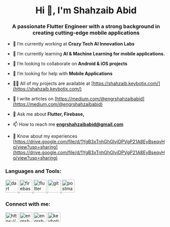 <h1 align="center">Hi 👋, I'm Shahzaib Abid</h1>
<h3 align="center">A passionate Flutter Engineer with a strong background in creating cutting-edge mobile applications</h3>

- 🔭 I’m currently working at **Crazy Tech AI Innovation Labs**

- 🌱 I’m currently learning **AI & Machine Learning for mobile applications.**

- 👯 I’m looking to collaborate on **Android & iOS projects**

- 🤝 I’m looking for help with **Mobile Applications**

- 👨‍💻 All of my projects are available at [https://shahzaib.keybotix.com/](https://shahzaib.keybotix.com/)

- 📝 I write articles on [https://medium.com/@engrshahzaibabid](https://medium.com/@engrshahzaibabid)

- 💬 Ask me about **Flutter, Firebase,**

- 📫 How to reach me **engrshahzaibabid@gmail.com**

- 📄 Know about my experiences [https://drive.google.com/file/d/1YgB3xTnhGhGIvjDPVgP21A8EyBseqvHq/view?usp=sharing](https://drive.google.com/file/d/1YgB3xTnhGhGIvjDPVgP21A8EyBseqvHq/view?usp=sharing)

<h3 align="left">Languages and Tools:</h3>
<p align="left"> <a href="https://dart.dev" target="_blank" rel="noreferrer"> <img src="https://www.vectorlogo.zone/logos/dartlang/dartlang-icon.svg" alt="dart" width="40" height="40"/> </a> <a href="https://firebase.google.com/" target="_blank" rel="noreferrer"> <img src="https://www.vectorlogo.zone/logos/firebase/firebase-icon.svg" alt="firebase" width="40" height="40"/> </a> <a href="https://flutter.dev" target="_blank" rel="noreferrer"> <img src="https://www.vectorlogo.zone/logos/flutterio/flutterio-icon.svg" alt="flutter" width="40" height="40"/> </a> <a href="https://git-scm.com/" target="_blank" rel="noreferrer"> <img src="https://www.vectorlogo.zone/logos/git-scm/git-scm-icon.svg" alt="git" width="40" height="40"/> </a> <a href="https://postman.com" target="_blank" rel="noreferrer"> <img src="https://www.vectorlogo.zone/logos/getpostman/getpostman-icon.svg" alt="postman" width="40" height="40"/> </a> </p>

<h3 align="left">Connect with me:</h3>
<p align="left">
<a href="https://linkedin.com/in/https://www.linkedin.com/in/engrshahzaibabid/" target="blank"><img align="center" src="https://raw.githubusercontent.com/rahuldkjain/github-profile-readme-generator/master/src/images/icons/Social/linked-in-alt.svg" alt="https://www.linkedin.com/in/engrshahzaibabid/" height="30" width="40" /></a>
<a href="https://instagram.com/engrshahzaibabid" target="blank"><img align="center" src="https://raw.githubusercontent.com/rahuldkjain/github-profile-readme-generator/master/src/images/icons/Social/instagram.svg" alt="engrshahzaibabid" height="30" width="40" /></a>
<a href="https://medium.com/engrshahzaibabid" target="blank"><img align="center" src="https://raw.githubusercontent.com/rahuldkjain/github-profile-readme-generator/master/src/images/icons/Social/medium.svg" alt="engrshahzaibabid" height="30" width="40" /></a>
<a href="https://www.youtube.com/c/keybotix" target="blank"><img align="center" src="https://raw.githubusercontent.com/rahuldkjain/github-profile-readme-generator/master/src/images/icons/Social/youtube.svg" alt="keybotix" height="30" width="40" /></a>
</p>
